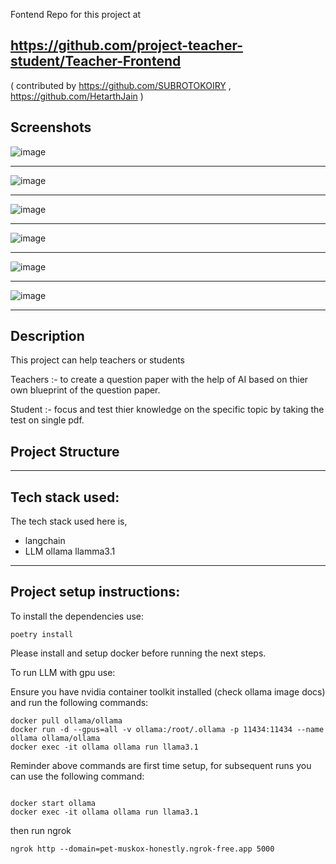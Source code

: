 Fontend Repo for this project at

https://github.com/project-teacher-student/Teacher-Frontend 
---
( contributed by https://github.com/SUBROTOKOIRY , https://github.com/HetarthJain )

## Screenshots

![image](images/login.png)

---

![image](images/new.png)

---

![image](images/past.png)

---

![image](images/project.png)

---

![image](images/questions.png)

---

![image](images/after.png)


---

## Description

This project can help teachers or students

Teachers :- to create a question paper with the help of AI based on thier own blueprint of the question paper.

Student :- focus and test thier knowledge on the specific topic by taking the test on single pdf.


## Project Structure

---

## Tech stack used:

The tech stack used here is,

- langchain
- LLM ollama llamma3.1

---


## Project setup instructions:
	
To install the dependencies use:

```
poetry install

```

Please install and setup docker before running the next steps.

To run LLM with gpu use:

Ensure you have nvidia container toolkit installed (check ollama image docs) and run the following commands:
```
docker pull ollama/ollama
docker run -d --gpus=all -v ollama:/root/.ollama -p 11434:11434 --name ollama ollama/ollama
docker exec -it ollama ollama run llama3.1

```

Reminder above commands are first time setup, for subsequent runs you can use the following command:
```

docker start ollama
docker exec -it ollama ollama run llama3.1

```

then run ngrok 

```
ngrok http --domain=pet-muskox-honestly.ngrok-free.app 5000
```



